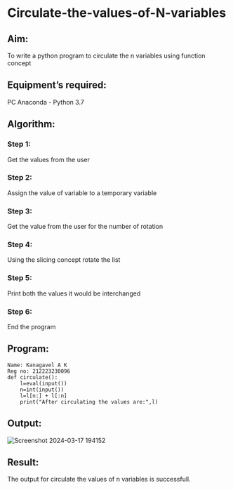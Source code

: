 # Circulate-the-values-of-N-variables
## Aim:
To write a python program to circulate the n variables using function concept
## Equipment’s required:
PC
Anaconda - Python 3.7
## Algorithm: 
### Step 1: 
Get the values from the user
### Step 2: 
Assign the value of variable to a temporary variable
### Step 3: 
Get the value from the user for the number of rotation
### Step 4: 
Using the slicing concept rotate the list

### Step 5: 
Print both the values it would be interchanged
### Step 6: 
End the program 

## Program:
```
Name: Kanagavel A K
Reg no: 212223230096
def circulate():
    l=eval(input())
    n=int(input())
    l=l[n:] + l[:n]
    print("After circulating the values are:",l)
```

## Output:
![Screenshot 2024-03-17 194152](https://github.com/KanagavelAK/Circulate-the-values-of-N-variables/assets/151514454/bca6045e-2ff4-4a19-ad0f-514bc5b71057)


## Result:
The output for circulate the values of n variables is successfull.
